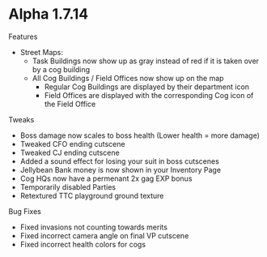 Alpha 1.7.14
=======
Features
- Street Maps:
    - Task Buildings now show up as gray instead of red if it is taken over by a cog building
    - All Cog Buildings / Field Offices now show up on the map
      - Regular Cog Buildings are displayed by their department icon
      - Field Offices are displayed with the corresponding Cog icon of the Field Office

Tweaks
- Boss damage now scales to boss health (Lower health = more damage)
- Tweaked CFO ending cutscene
- Tweaked CJ ending cutscene
- Added a sound effect for losing your suit in boss cutscenes
- Jellybean Bank money is now shown in your Inventory Page
- Cog HQs now have a permenant 2x gag EXP bonus
- Temporarily disabled Parties
- Retextured TTC playground ground texture

Bug Fixes
- Fixed invasions not counting towards merits
- Fixed incorrect camera angle on final VP cutscene
- Fixed incorrect health colors for cogs
